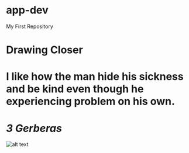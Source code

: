 # app-dev
My First Repository
#  **Drawing Closer**

#  I like how the man hide his sickness and be kind even though he experiencing problem on his own. 

#  *3 Gerberas*

![alt text](https://i.pinimg.com/736x/61/e0/64/61e064e9ea47731b0cdbd1f037b305be.jpg)
